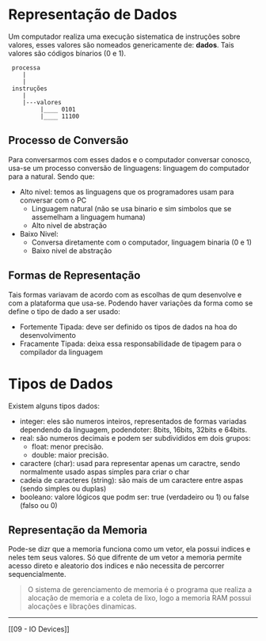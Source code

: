 # Representação de Dados
Um computador realiza uma execução sistematica de instruções sobre valores, esses valores são nomeados genericamente de:  **dados**. Tais valores são códigos bínarios (0 e 1).
```
 processa
    |
    |
 instruções
    |
    |---valores
         |____ 0101
         |____ 11100
```
 
## Processo de Conversão
Para conversarmos com esses dados e o computador conversar conosco, usa-se um processo conversão de linguagens: linguagem do computador para a natural.
Sendo que:
- Alto nivel: temos as linguagens que os programadores usam para conversar com o PC
    - Linguagem natural (não se usa binario e sim simbolos que se assemelham a linguagem humana)
    - Alto nivel de abstração  
- Baixo Nivel:
    - Conversa diretamente com o computador, linguagem binaria (0 e 1)
    - Baixo nivel de abstração

## Formas de Representação 
Tais formas variavam de acordo com as escolhas de qum desenvolve e com a plataforma que usa-se.
Podendo haver variações da forma como se define o tipo de dado a ser usado:
- Fortemente Tipada: deve ser definido os tipos de dados na hoa do desenvolvimento
- Fracamente Tipada: deixa essa responsabilidade de tipagem para o compilador da linguagem

# Tipos de Dados 
Existem alguns tipos dados:
- integer: eles são numeros inteiros, representados de formas variadas dependendo da linguagem, podendoter: 8bits, 16bits, 32bits e 64bits.
- real: são numeros decimais e podem ser subdivididos em dois grupos:
    - float: menor precisão. 
    - double: maior precisão.
- caractere (char): usad para representar apenas um caractre, sendo normalmente usado aspas simples para criar o char
- cadeia de caracteres (string): são mais de um caractere entre aspas (sendo simples ou duplas)
- booleano: valore lógicos que podm ser: true (verdadeiro ou 1) ou false (falso ou 0)

## Representação da Memoria
Pode-se dizr que a memoria funciona como um vetor, ela possui indices e neles tem seus valores. Só que difrente de um vetor a memoria permite acesso direto e aleatorio dos indices e não necessita de percorrer sequencialmente.

> O sistema de gerenciamento de memoria é o programa que realiza a alocação de memoria e a coleta de lixo, logo a memoria RAM possui alocações e librações dinamicas.


---

[[09 - IO Devices]]